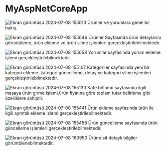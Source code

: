 # MyAspNetCoreApp
![Ekran görüntüsü 2024-07-08 155013](https://github.com/ismetullahkay/Product-Tracking-with-.Net-Core/assets/116204008/9e7d40a2-8d41-482a-b355-e8952e06af87)
Ürünler ve yorumlara genel bir bakış.




![Ekran görüntüsü 2024-07-08 155046](https://github.com/ismetullahkay/Product-Tracking-with-.Net-Core/assets/116204008/3166bb7f-ab1c-4a8e-92ff-fd99b1f4e382)
Ürünler Sayfasında ürün detaylarını görüntüleme, ürün ekleme ve ürün silme işlemleri gerçekleştirilebilmektedir.




![Ekran görüntüsü 2024-07-08 155058](https://github.com/ismetullahkay/Product-Tracking-with-.Net-Core/assets/116204008/7e93d7c4-f3e9-4bb2-9c80-e985d01db8c0)
Yorumlar sayfasında yorum ekleme işlemi gerçekleştirilebilmektedir.



![Ekran görüntüsü 2024-07-08 155107](https://github.com/ismetullahkay/Product-Tracking-with-.Net-Core/assets/116204008/4fd075ee-7b26-47be-8efe-4ecb340cfd2e)
Kategoriler sayfasında yeni bir kategori ekleme ,kategori güncelleme, detay ve kategori silme işlemleri gerçekleştirilebilmektedir.



![Ekran görüntüsü 2024-07-08 155130](https://github.com/ismetullahkay/Product-Tracking-with-.Net-Core/assets/116204008/1b6c99db-862c-451f-aaf6-7ba84fbd2567)
Kafe bölümü sayfasında ilgili masaya ürün girme işlemi,ürün fiyatına göre toplam tutar belirleme gibi özelliklere sahiptir.



![Ekran görüntüsü 2024-07-08 155441](https://github.com/ismetullahkay/Product-Tracking-with-.Net-Core/assets/116204008/b98b8855-43d9-42e1-9db2-80dc52ee33b3)
Ürün ekleme sayfasında ürün ile ilgili ayrıntılı ekleme işlemi gerçekleştirilebilmektedir.



![Ekran görüntüsü 2024-07-08 155458](https://github.com/ismetullahkay/Product-Tracking-with-.Net-Core/assets/116204008/6389d1b3-8ed2-43a7-b170-05a13969aca8)
Ürün güncelleme sayfasında ürün güncelleme işlemleri gerçekleştirilebilmektedir.



![Ekran görüntüsü 2024-07-08 160950](https://github.com/ismetullahkay/Product-Tracking-with-.Net-Core/assets/116204008/a73c73ee-6da9-41fa-aa48-7e9ba21481fb)
Ürüne ait detaylı bilgiler görüntülenebilmektedir.
